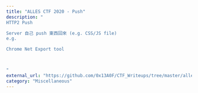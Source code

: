 ```yaml
---
title: "ALLES CTF 2020 - Push"
description: "
HTTP2 Push

Server 自己 push 東西回來 (e.g. CSS/JS file)
e.g. 

Chrome Net Export tool



"
external_url: "https://github.com/0x13A0F/CTF_Writeups/tree/master/alles_ctf#push"
category: "Miscellaneous"
---
```

